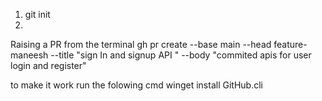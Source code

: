 1. git init
2.

Raising a PR from the terminal
gh pr create --base main --head feature-maneesh --title "sign In and signup API " --body "commited apis for user login and register"

to make it work run the folowing cmd
winget install GitHub.cli

<!-- Try to make imports as absolute -->
<!-- Test the current code before implementing the next feature -->
